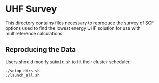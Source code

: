# UHF Survey

This directory contains files necessary to reproduce the survey of SCF options used to find the lowest energy UHF solution for use with multireference calculations.

## Reproducing the Data

Users should modify `submit.sh` to fit their cluster scheduler.

```
./setup_dirs.sh
./launch_all.sh
```